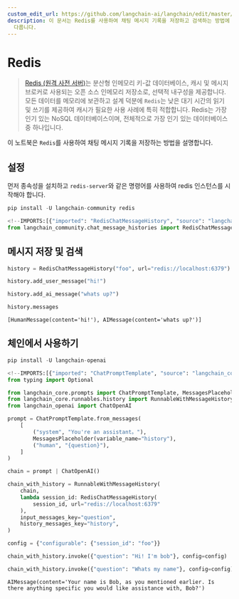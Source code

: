 ```yaml
---
custom_edit_url: https://github.com/langchain-ai/langchain/edit/master/docs/docs/integrations/memory/redis_chat_message_history.ipynb
description: 이 문서는 Redis를 사용하여 채팅 메시지 기록을 저장하고 검색하는 방법에 대해 설명합니다. Redis의 설치 및 사용법을
  다룹니다.
---
```


# Redis

> [Redis (원격 사전 서버)](https://en.wikipedia.org/wiki/Redis)는 분산형 인메모리 키-값 데이터베이스, 캐시 및 메시지 브로커로 사용되는 오픈 소스 인메모리 저장소로, 선택적 내구성을 제공합니다. 모든 데이터를 메모리에 보관하고 설계 덕분에 `Redis`는 낮은 대기 시간의 읽기 및 쓰기를 제공하여 캐시가 필요한 사용 사례에 특히 적합합니다. Redis는 가장 인기 있는 NoSQL 데이터베이스이며, 전체적으로 가장 인기 있는 데이터베이스 중 하나입니다.

이 노트북은 `Redis`를 사용하여 채팅 메시지 기록을 저장하는 방법을 설명합니다.

## 설정
먼저 종속성을 설치하고 `redis-server`와 같은 명령어를 사용하여 redis 인스턴스를 시작해야 합니다.

```python
pip install -U langchain-community redis
```


```python
<!--IMPORTS:[{"imported": "RedisChatMessageHistory", "source": "langchain_community.chat_message_histories", "docs": "https://api.python.langchain.com/en/latest/chat_message_histories/langchain_community.chat_message_histories.redis.RedisChatMessageHistory.html", "title": "Redis"}]-->
from langchain_community.chat_message_histories import RedisChatMessageHistory
```


## 메시지 저장 및 검색

```python
history = RedisChatMessageHistory("foo", url="redis://localhost:6379")

history.add_user_message("hi!")

history.add_ai_message("whats up?")
```


```python
history.messages
```


```output
[HumanMessage(content='hi!'), AIMessage(content='whats up?')]
```


## 체인에서 사용하기

```python
pip install -U langchain-openai
```


```python
<!--IMPORTS:[{"imported": "ChatPromptTemplate", "source": "langchain_core.prompts", "docs": "https://api.python.langchain.com/en/latest/prompts/langchain_core.prompts.chat.ChatPromptTemplate.html", "title": "Redis"}, {"imported": "MessagesPlaceholder", "source": "langchain_core.prompts", "docs": "https://api.python.langchain.com/en/latest/prompts/langchain_core.prompts.chat.MessagesPlaceholder.html", "title": "Redis"}, {"imported": "RunnableWithMessageHistory", "source": "langchain_core.runnables.history", "docs": "https://api.python.langchain.com/en/latest/runnables/langchain_core.runnables.history.RunnableWithMessageHistory.html", "title": "Redis"}, {"imported": "ChatOpenAI", "source": "langchain_openai", "docs": "https://api.python.langchain.com/en/latest/chat_models/langchain_openai.chat_models.base.ChatOpenAI.html", "title": "Redis"}]-->
from typing import Optional

from langchain_core.prompts import ChatPromptTemplate, MessagesPlaceholder
from langchain_core.runnables.history import RunnableWithMessageHistory
from langchain_openai import ChatOpenAI
```


```python
prompt = ChatPromptTemplate.from_messages(
    [
        ("system", "You're an assistant。"),
        MessagesPlaceholder(variable_name="history"),
        ("human", "{question}"),
    ]
)

chain = prompt | ChatOpenAI()

chain_with_history = RunnableWithMessageHistory(
    chain,
    lambda session_id: RedisChatMessageHistory(
        session_id, url="redis://localhost:6379"
    ),
    input_messages_key="question",
    history_messages_key="history",
)

config = {"configurable": {"session_id": "foo"}}

chain_with_history.invoke({"question": "Hi! I'm bob"}, config=config)

chain_with_history.invoke({"question": "Whats my name"}, config=config)
```


```output
AIMessage(content='Your name is Bob, as you mentioned earlier. Is there anything specific you would like assistance with, Bob?')
```